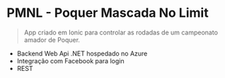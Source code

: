 # PMNL - Poquer Mascada No Limit

> App criado em Ionic para controlar as rodadas de um campeonato amador de Poquer.

- Backend Web Api .NET hospedado no Azure
- Integração com Facebook para login
- REST 

